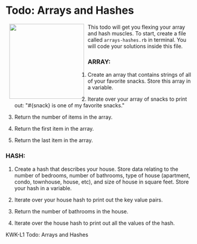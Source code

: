 # Todo: Arrays and Hashes

<img src="https://s3.amazonaws.com/after-school-assets/todo.jpg" align="left" hspace="10" width="200"> This todo will get you flexing your array and hash muscles. To start, create a file called `arrays-hashes.rb` in terminal. You will code your solutions inside this file.

### ARRAY:
1. Create an array that contains strings of all of your favorite snacks. Store this array in a variable.

2. Iterate over your array of snacks to print out: "#{snack} is one of my favorite snacks."

3. Return the number of items in the array.

4. Return the first item in the array.

5. Return the last item in the array.

### HASH:
1. Create a hash that describes your house. Store data relating to the number of bedrooms, number of bathrooms, type of house (apartment, condo, townhouse, house, etc), and size of house in square feet. Store your hash in a variable.

2. Iterate over your house hash to print out the key value pairs.

3. Return the number of bathrooms in the house.

4. Iterate over the house hash to print out all the values of the hash.


<p data-visibility='hidden'>KWK-L1 Todo: Arrays and Hashes</p>